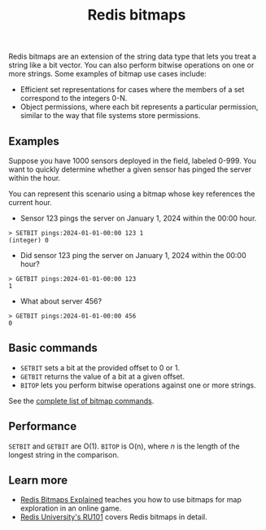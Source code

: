 ﻿---
title: "Redis bitmaps"
linkTitle: "Bitmaps"
weight: 120
description: >
    Introduction to Redis bitmaps
---

Redis bitmaps are an extension of the string data type that lets you treat a string like a bit vector.
You can also perform bitwise operations on one or more strings.
Some examples of bitmap use cases include:

* Efficient set representations for cases where the members of a set correspond to the integers 0-N.
* Object permissions, where each bit represents a particular permission, similar to the way that file systems store permissions.

## Examples

Suppose you have 1000 sensors deployed in the field, labeled 0-999.
You want to quickly determine whether a given sensor has pinged the server within the hour. 

You can represent this scenario using a bitmap whose key references the current hour.

* Sensor 123 pings the server on January 1, 2024 within the 00:00 hour.
```
> SETBIT pings:2024-01-01-00:00 123 1
(integer) 0
```

* Did sensor 123 ping the server on January 1, 2024 within the 00:00 hour?
```
> GETBIT pings:2024-01-01-00:00 123
1
```

* What about server 456?
```
> GETBIT pings:2024-01-01-00:00 456
0
```

## Basic commands

* `SETBIT` sets a bit at the provided offset to 0 or 1.
* `GETBIT` returns the value of a bit at a given offset.
* `BITOP` lets you perform bitwise operations against one or more strings.

See the [complete list of bitmap commands](https://redis.io/commands/?group=bitmap).

## Performance

`SETBIT` and `GETBIT` are O(1).
`BITOP` is O(n), where _n_ is the length of the longest string in the comparison.

## Learn more

* [Redis Bitmaps Explained](https://www.youtube.com/watch?v=oj8LdJQjhJo) teaches you how to use bitmaps for map exploration in an online game. 
* [Redis University's RU101](https://university.redis.com/courses/ru101/) covers Redis bitmaps in detail.